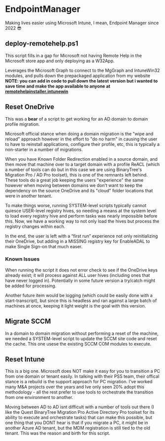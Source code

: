 # EndpointManager
Making lives easier using Microsoft Intune, I mean, Endpoint Manager since 2022 😎
<html>
<h2>deploy-remotehelp.ps1</h2>
<p>This script fills in a gap for Microsoft not having Remote Help in the Microsoft store app and only deploying as a W32App.</p>  
<p>Leverages the Microsoft Graph to connect to the MgGraph and IntuneWin32 modules, and pulls down the prepackaged application from my website <b>NOTE: you can add in code to pull down the latest version but i wanted to save time and make the app available to anyone at <a href="https://memphistech.net/tools/remotehelpinstaller.intunewin">remotehelpinstaller.intunewin</a></b></p>
<h2>Reset OneDrive</h2>
<p>This was a <b>bear</b> of a script to get working for an AD domain to domain profile migration.</p>
<p>Microsoft official stance when doing a domain migration is the "wipe and reload" approach however in the effort to "do no harm" in causing the user to have to reinstall applications, configure their profile, etc, this is typically a non-starter in a number of migrations.</p>
<p>When you have Known Folder Redirection enabled in a source domain, and then move that machine over to a target domain with a profile ReACL (which a number of tools can do but in this case we are using BinaryTree's Migration Pro / AD Pro toolset), this is one of the remnants left behind. These tools do a great job keeping the users "experience" the same however when moving between domains we don't want to keep the dependency on the source OneDrive and its "cloud" folder locations that were in another tenant.</p>
<p>To make things worse, running SYSTEM-level scripts typically cannot quiesce USER-level registry hives, so needing a means at the system level to load every registry hive and perform tasks was nearly impossible before this. Now, we have a working way to not only load the hives but process the registry changes within each.</p>
<p>In the end, the user is left with a “first run” experience not only reinitializing their OneDrive, but adding in a MISSING registry key for EnableADAL to make Single Sign-on that much easer.</p>
<h3> Known Issues </h3>
<p> When running the script it does not error check to see if the OneDrive keys already exist; it will process against ALL user hives (including ones that have never logged in). Potentially in some future version a try/catch might be added for processing.</p>
<p>Another future item would be logging (which could be easily done with a start-transcript), but since this is headless and ran against a large batch of machines at once, keeping it light weight is the goal with this version.</p>

<h2>Migrate SCCM</h2>
<p>In a domain to domain migration without performing a reset of the machine, we needed a SYSTEM-level script to update the SCCM site code and reset the cache. This one usese the existing SCCM COM modules to execute.</p>

<h2>Reset Intune</h2>
<p>This is a big one. Microsoft does NOT make it easy for you to transition a PC from one domain or tenant easily. In talking with their PSS team, their offical stance is a rebuild is the support approach for PC migration. I've worked many M&A projects over the years and Ive only seen 20% adopt this methodology - all the rest prefer to use tools to orchestrate the transition from one environment to another. </p>
<p>Moving between AD to AD isnt difficult with a number of tools out there (I like the Quest BinaryTree Migration Pro Active Directory Pro toolset for its ability to execute and orchestrate tasks) that can make this possible, but one thing that you DONT hear is that if you migrate a PC, it might be in another Azure AD tenant, but the MDM registration is still tied to the old tenant. This was the reason and birth for this script.</p>

</html>

